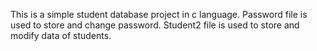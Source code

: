 This is a simple student database project in c language.
Password file is used to store and change password.
Student2 file is used to store and modify data of students.
